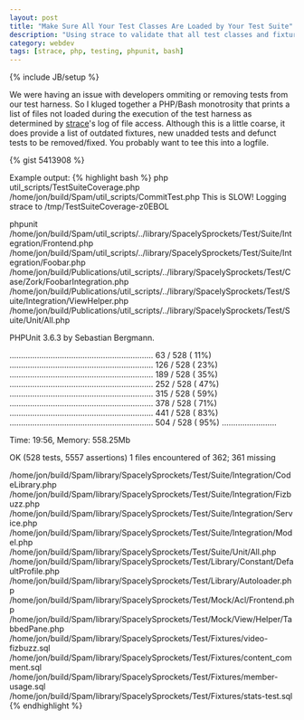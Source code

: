 ```yaml
---
layout: post
title: "Make Sure All Your Test Classes Are Loaded by Your Test Suite"
description: "Using strace to validate that all test classes and fixtures are loaded"
category: webdev
tags: [strace, php, testing, phpunit, bash]
---
```

{% include JB/setup %}

We were having an issue with developers ommiting or removing tests from our test harness. So I kluged together a PHP/Bash monotrosity that prints a list of files not loaded during the execution of the test harness as determined by [strace](http://en.wikipedia.org/wiki/Strace)'s log of file access. Although this is a little coarse, it does provide a list of outdated fixtures, new unadded tests and defunct tests to be removed/fixed. You probably want to tee this into a logfile.

{% gist 5413908 %}

Example output:
{% highlight bash %}
php util_scripts/TestSuiteCoverage.php
/home/jon/build/Spam/util_scripts/CommitTest.php
This is SLOW!
Logging strace to /tmp/TestSuiteCoverage-z0EBOL

phpunit   /home/jon/build/Spam/util_scripts/../library/SpacelySprockets/Test/Suite/Integration/Frontend.php /home/jon/build/Spam/util_scripts/../library/SpacelySprockets/Test/Suite/Integration/Foobar.php /home/jon/build/Publications/util_scripts/../library/SpacelySprockets/Test/Case/Zork/FoobarIntegration.php /home/jon/build/Publications/util_scripts/../library/SpacelySprockets/Test/Suite/Integration/ViewHelper.php /home/jon/build/Publications/util_scripts/../library/SpacelySprockets/Test/Suite/Unit/All.php

PHPUnit 3.6.3 by Sebastian Bergmann.

...............................................................  63 / 528 ( 11%)
............................................................... 126 / 528 ( 23%)
............................................................... 189 / 528 ( 35%)
............................................................... 252 / 528 ( 47%)
............................................................... 315 / 528 ( 59%)
............................................................... 378 / 528 ( 71%)
............................................................... 441 / 528 ( 83%)
............................................................... 504 / 528 ( 95%)
........................

Time: 19:56, Memory: 558.25Mb

OK (528 tests, 5557 assertions)
1 files encountered of 362; 361 missing

/home/jon/build/Spam/library/SpacelySprockets/Test/Suite/Integration/CodeLibrary.php
/home/jon/build/Spam/library/SpacelySprockets/Test/Suite/Integration/Fizbuzz.php
/home/jon/build/Spam/library/SpacelySprockets/Test/Suite/Integration/Service.php
/home/jon/build/Spam/library/SpacelySprockets/Test/Suite/Integration/Model.php
/home/jon/build/Spam/library/SpacelySprockets/Test/Suite/Unit/All.php
/home/jon/build/Spam/library/SpacelySprockets/Test/Library/Constant/DefaultProfile.php
/home/jon/build/Spam/library/SpacelySprockets/Test/Library/Autoloader.php
/home/jon/build/Spam/library/SpacelySprockets/Test/Mock/Acl/Frontend.php
/home/jon/build/Spam/library/SpacelySprockets/Test/Mock/View/Helper/TabbedPane.php
/home/jon/build/Spam/library/SpacelySprockets/Test/Fixtures/video-fizbuzz.sql
/home/jon/build/Spam/library/SpacelySprockets/Test/Fixtures/content_comment.sql
/home/jon/build/Spam/library/SpacelySprockets/Test/Fixtures/member-usage.sql
/home/jon/build/Spam/library/SpacelySprockets/Test/Fixtures/stats-test.sql
{% endhighlight %}
